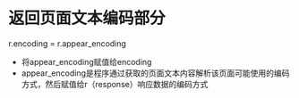 <a name="TNScx"></a>
# 返回页面文本编码部分
r.encoding = r.appear_encoding

- 将appear_encoding赋值给encoding
- appear_encoding是程序通过获取的页面文本内容解析该页面可能使用的编码方式，然后赋值给r（response）响应数据的编码方式
